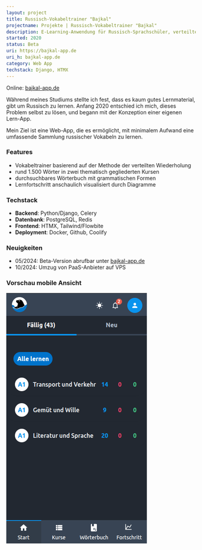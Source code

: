 ```yaml
---
layout: project
title: Russisch-Vokabeltrainer "Bajkal"
projectname: Projekte | Russisch-Vokabeltrainer "Bajkal"
description: E-Learning-Anwendung für Russisch-Sprachschüler, verteilte Wiederholung, Wörterbuch und weitere nützliche Features
started: 2020
status: Beta
uri: https://bajkal-app.de
uri_h: bajkal-app.de
category: Web App
techstack: Django, HTMX
---
```


Online: [bajkal-app.de](https://bajkal-app.de)

Während meines Studiums stellte ich fest, dass es kaum gutes Lernmaterial, gibt um Russisch zu lernen. 
Anfang 2020 entschied ich mich, dieses Problem selbst zu lösen, und begann mit der Konzeption einer eigenen Lern-App.

Mein Ziel ist eine Web-App, die es ermöglicht, mit minimalem Aufwand eine umfassende Sammlung russischer Vokabeln zu lernen.

### Features

- Vokabeltrainer basierend auf der Methode der verteilten Wiederholung
- rund 1.500 Wörter in zwei thematisch gegliederten Kursen
- durchsuchbares Wörterbuch mit grammatischen Formen
- Lernfortschritt anschaulich visualisiert durch Diagramme

### Techstack

- **Backend**: Python/Django, Celery
- **Datenbank**: PostgreSQL, Redis
- **Frontend**: HTMX, Tailwind/Flowbite
- **Deployment**: Docker, Github, Coolify

### Neuigkeiten

- 05/2024: Beta-Version abrufbar unter [bajkal-app.de](https://bajkal-app.de)
- 10/2024: Umzug von PaaS-Anbieter auf VPS


### Vorschau mobile Ansicht

![preview-bajkal-feed-mobile-screen](/assets/preview/preview-bajkal-feed-mobile-screen.png) 
